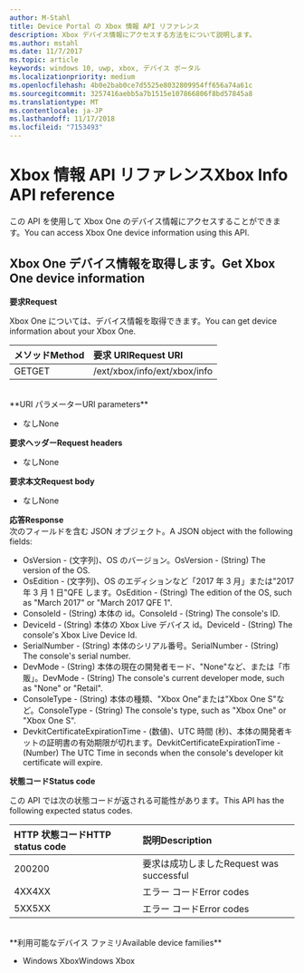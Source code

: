 ```yaml
---
author: M-Stahl
title: Device Portal の Xbox 情報 API リファレンス
description: Xbox デバイス情報にアクセスする方法をについて説明します。
ms.author: mstahl
ms.date: 11/7/2017
ms.topic: article
keywords: windows 10, uwp, xbox, デバイス ポータル
ms.localizationpriority: medium
ms.openlocfilehash: 4b0e2bab0ce7d5525e8032809954ff656a74a61c
ms.sourcegitcommit: 3257416aebb5a7b1515e107866806f8bd57845a8
ms.translationtype: MT
ms.contentlocale: ja-JP
ms.lasthandoff: 11/17/2018
ms.locfileid: "7153493"
---
```

# <a name="xbox-info-api-reference"></a><span data-ttu-id="19c51-104">Xbox 情報 API リファレンス</span><span class="sxs-lookup"><span data-stu-id="19c51-104">Xbox Info API reference</span></span>   
<span data-ttu-id="19c51-105">この API を使用して Xbox One のデバイス情報にアクセスすることができます。</span><span class="sxs-lookup"><span data-stu-id="19c51-105">You can access Xbox One device information using this API.</span></span>

## <a name="get-xbox-one-device-information"></a><span data-ttu-id="19c51-106">Xbox One デバイス情報を取得します。</span><span class="sxs-lookup"><span data-stu-id="19c51-106">Get Xbox One device information</span></span>

**<span data-ttu-id="19c51-107">要求</span><span class="sxs-lookup"><span data-stu-id="19c51-107">Request</span></span>**

<span data-ttu-id="19c51-108">Xbox One については、デバイス情報を取得できます。</span><span class="sxs-lookup"><span data-stu-id="19c51-108">You can get device information about your Xbox One.</span></span>

<span data-ttu-id="19c51-109">メソッド</span><span class="sxs-lookup"><span data-stu-id="19c51-109">Method</span></span>      | <span data-ttu-id="19c51-110">要求 URI</span><span class="sxs-lookup"><span data-stu-id="19c51-110">Request URI</span></span>
:------     | :-----
<span data-ttu-id="19c51-111">GET</span><span class="sxs-lookup"><span data-stu-id="19c51-111">GET</span></span> | <span data-ttu-id="19c51-112">/ext/xbox/info</span><span class="sxs-lookup"><span data-stu-id="19c51-112">/ext/xbox/info</span></span>
<br />
**<span data-ttu-id="19c51-113">URI パラメーター</span><span class="sxs-lookup"><span data-stu-id="19c51-113">URI parameters</span></span>**

- <span data-ttu-id="19c51-114">なし</span><span class="sxs-lookup"><span data-stu-id="19c51-114">None</span></span>

**<span data-ttu-id="19c51-115">要求ヘッダー</span><span class="sxs-lookup"><span data-stu-id="19c51-115">Request headers</span></span>**

- <span data-ttu-id="19c51-116">なし</span><span class="sxs-lookup"><span data-stu-id="19c51-116">None</span></span>

**<span data-ttu-id="19c51-117">要求本文</span><span class="sxs-lookup"><span data-stu-id="19c51-117">Request body</span></span>**

- <span data-ttu-id="19c51-118">なし</span><span class="sxs-lookup"><span data-stu-id="19c51-118">None</span></span>

**<span data-ttu-id="19c51-119">応答</span><span class="sxs-lookup"><span data-stu-id="19c51-119">Response</span></span>**   
<span data-ttu-id="19c51-120">次のフィールドを含む JSON オブジェクト。</span><span class="sxs-lookup"><span data-stu-id="19c51-120">A JSON object with the following fields:</span></span>

* <span data-ttu-id="19c51-121">OsVersion - (文字列)、OS のバージョン。</span><span class="sxs-lookup"><span data-stu-id="19c51-121">OsVersion - (String) The version of the OS.</span></span>
* <span data-ttu-id="19c51-122">OsEdition - (文字列)、OS のエディションなど「2017 年 3 月」または"2017 年 3 月 1 日"QFE します。</span><span class="sxs-lookup"><span data-stu-id="19c51-122">OsEdition - (String) The edition of the OS, such as "March 2017" or "March 2017 QFE 1".</span></span>
* <span data-ttu-id="19c51-123">ConsoleId - (String) 本体の id。</span><span class="sxs-lookup"><span data-stu-id="19c51-123">ConsoleId - (String) The console's ID.</span></span>
* <span data-ttu-id="19c51-124">DeviceId - (String) 本体の Xbox Live デバイス id。</span><span class="sxs-lookup"><span data-stu-id="19c51-124">DeviceId - (String) The console's Xbox Live Device Id.</span></span>
* <span data-ttu-id="19c51-125">SerialNumber - (String) 本体のシリアル番号。</span><span class="sxs-lookup"><span data-stu-id="19c51-125">SerialNumber - (String) The console's serial number.</span></span>
* <span data-ttu-id="19c51-126">DevMode - (String) 本体の現在の開発者モード、"None"など、または「市販」。</span><span class="sxs-lookup"><span data-stu-id="19c51-126">DevMode - (String) The console's current developer mode, such as "None" or "Retail".</span></span>
* <span data-ttu-id="19c51-127">ConsoleType - (String) 本体の種類、"Xbox One"または"Xbox One S"など。</span><span class="sxs-lookup"><span data-stu-id="19c51-127">ConsoleType - (String) The console's type, such as "Xbox One" or "Xbox One S".</span></span>
* <span data-ttu-id="19c51-128">DevkitCertificateExpirationTime - (数値)、UTC 時間 (秒)、本体の開発者キットの証明書の有効期限が切れます。</span><span class="sxs-lookup"><span data-stu-id="19c51-128">DevkitCertificateExpirationTime - (Number) The UTC Time in seconds when the console's developer kit certificate will expire.</span></span>

**<span data-ttu-id="19c51-129">状態コード</span><span class="sxs-lookup"><span data-stu-id="19c51-129">Status code</span></span>**

<span data-ttu-id="19c51-130">この API では次の状態コードが返される可能性があります。</span><span class="sxs-lookup"><span data-stu-id="19c51-130">This API has the following expected status codes.</span></span>

<span data-ttu-id="19c51-131">HTTP 状態コード</span><span class="sxs-lookup"><span data-stu-id="19c51-131">HTTP status code</span></span>      | <span data-ttu-id="19c51-132">説明</span><span class="sxs-lookup"><span data-stu-id="19c51-132">Description</span></span>
:------     | :-----
<span data-ttu-id="19c51-133">200</span><span class="sxs-lookup"><span data-stu-id="19c51-133">200</span></span> | <span data-ttu-id="19c51-134">要求は成功しました</span><span class="sxs-lookup"><span data-stu-id="19c51-134">Request was successful</span></span>
<span data-ttu-id="19c51-135">4XX</span><span class="sxs-lookup"><span data-stu-id="19c51-135">4XX</span></span> | <span data-ttu-id="19c51-136">エラー コード</span><span class="sxs-lookup"><span data-stu-id="19c51-136">Error codes</span></span>
<span data-ttu-id="19c51-137">5XX</span><span class="sxs-lookup"><span data-stu-id="19c51-137">5XX</span></span> | <span data-ttu-id="19c51-138">エラー コード</span><span class="sxs-lookup"><span data-stu-id="19c51-138">Error codes</span></span>

<br />
**<span data-ttu-id="19c51-139">利用可能なデバイス ファミリ</span><span class="sxs-lookup"><span data-stu-id="19c51-139">Available device families</span></span>**

* <span data-ttu-id="19c51-140">Windows Xbox</span><span class="sxs-lookup"><span data-stu-id="19c51-140">Windows Xbox</span></span>